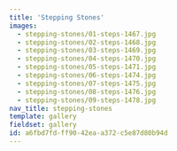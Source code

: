 ```yaml
---
title: 'Stepping Stones'
images:
  - stepping-stones/01-steps-1467.jpg
  - stepping-stones/02-steps-1468.jpg
  - stepping-stones/03-steps-1469.jpg
  - stepping-stones/04-steps-1470.jpg
  - stepping-stones/05-steps-1471.jpg
  - stepping-stones/06-steps-1474.jpg
  - stepping-stones/07-steps-1475.jpg
  - stepping-stones/08-steps-1476.jpg
  - stepping-stones/09-steps-1478.jpg
nav_title: stepping-stones
template: gallery
fieldset: gallery
id: a6fbd7fd-ff90-42ea-a372-c5e87d80b94d
---
```

